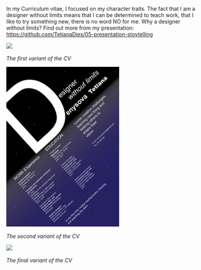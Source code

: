 In my Curriculum vitae, I focused on my character traits. The fact that I am a designer without limits means that I can be determined to teach work, that I like to try something new, there is no word NO for me. Why a designer without limits? Find out more from my presentation: https://github.com/TetianaDies/05-presentation-stoytelling

<img src="./img/CV_1_version.png" width="300">

*The first variant of the CV*

<img src="./img/CV_2_version.png" width="300">

*The second variant of the CV*

<img src="./img/CV_3_version.png" width="300">

*The final variant of the CV*
